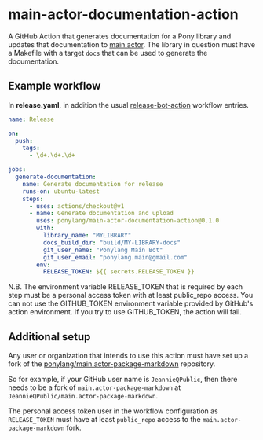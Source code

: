 # main-actor-documentation-action

A GitHub Action that generates documentation for a Pony library and updates that documentation to [main.actor](https://main.actor). The library in question must have a Makefile with a target `docs` that can be used to generate the documentation.

## Example workflow

In **release.yaml**, in addition the usual [release-bot-action](https://github.com/ponylang/release-bot-action) workflow entries.

```yml
name: Release

on:
  push:
    tags:
      - \d+.\d+.\d+

jobs:
  generate-documentation:
    name: Generate documentation for release
    runs-on: ubuntu-latest
    steps:
      - uses: actions/checkout@v1
      - name: Generate documentation and upload
        uses: ponylang/main-actor-documentation-action@0.1.0
        with:
          library_name: "MYLIBRARY"
          docs_build_dir: "build/MY-LIBRARY-docs"
          git_user_name: "Ponylang Main Bot"
          git_user_email: "ponylang.main@gmail.com"
        env:
          RELEASE_TOKEN: ${{ secrets.RELEASE_TOKEN }}
```

N.B. The environment variable RELEASE_TOKEN that is required by each step must be a personal access token with at least public_repo access. You can not use the GITHUB_TOKEN environment variable provided by GitHub's action environment. If you try to use GITHUB_TOKEN, the action will fail.

## Additional setup

Any user or organization that intends to use this action must have set up a fork of the [ponylang/main.actor-package-markdown](https://github.com/ponylang/main.actor-package-markdown) repository.

So for example, if your GitHub user name is `JeannieQPublic`, then there needs to be a fork of `main.actor-package-markdown` at `JeannieQPublic/main.actor-package-markdown`.

The personal access token user in the workflow configuration as `RELEASE_TOKEN` must have at least `public_repo` access to the `main.actor-package-markdown` fork.
